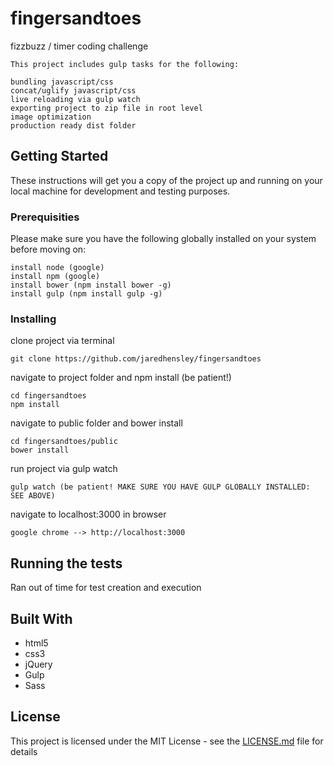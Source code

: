 # fingersandtoes

fizzbuzz / timer coding challenge

```
This project includes gulp tasks for the following:

bundling javascript/css
concat/uglify javascript/css
live reloading via gulp watch
exporting project to zip file in root level
image optimization
production ready dist folder 
```
## Getting Started

These instructions will get you a copy of the project up and running on your local machine for development and testing purposes.
### Prerequisities

Please make sure you have the following globally installed on your system before moving on:

```
install node (google)
install npm (google)
install bower (npm install bower -g)
install gulp (npm install gulp -g)
```

### Installing

clone project via terminal

```
git clone https://github.com/jaredhensley/fingersandtoes
```

navigate to project folder and npm install (be patient!)

```
cd fingersandtoes
npm install
```

navigate to public folder and bower install

```
cd fingersandtoes/public
bower install 
```

run project via gulp watch

```
gulp watch (be patient! MAKE SURE YOU HAVE GULP GLOBALLY INSTALLED: SEE ABOVE)
```

navigate to localhost:3000 in browser

```
google chrome --> http://localhost:3000
```

## Running the tests

Ran out of time for test creation and execution

## Built With

* html5
* css3
* jQuery
* Gulp
* Sass

## License

This project is licensed under the MIT License - see the [LICENSE.md](LICENSE.md) file for details


